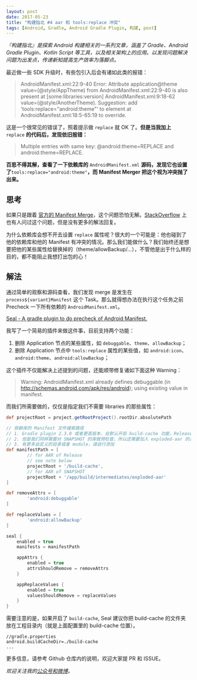 ```yaml
---
layout: post
date: 2017-05-23
title: "构建指北 #4 aar 和 tools:replace 冲突"
tags: [Android, Gradle, Android Gradle Plugin, 构建, post]
---
```


*『构建指北』是探索 Android 构建相关的一系列文章，涵盖了 Gradle、Android Gradle Plugin、Kotlin Script 等工具，以及相关架构上的应用。以发现问题解决问题为出发点，传递新知提高生产效率为落脚点。*

最近做一些 SDK 升级时，有些包引入后会有诸如此类的报错：

> AndroidManifest.xml:22:9-40 Error:
    Attribute application@theme value=(@style/AppTheme) from AndroidManifest.xml:22:9-40
    is also present at [some:libraries:version] AndroidManifest.xml:9:18-62 value=(@style/AnotherTheme).
    Suggestion: add 'tools:replace="android:theme"' to <application> element at AndroidManifest.xml:18:5-65:19 to override.

这是一个很常见的错误了，照着提示做 `replace` 就 OK 了。**但是当我加上** `replace` **的代码后，发现依旧报错：**

> Multiple entries with same key: @android:theme=REPLACE and android:theme=REPLACE.

**百思不得其解，查看了一下依赖库的** `AndroidManifest.xml` **源码，发现它也设置了**`tools:replace="android:theme"`**，而 Manifest Merger 把这个视为冲突抛了出来。**

<!--more-->

## 思考

如果只是跟着 [官方的 Manifest Merge](https://developer.android.com/studio/build/manifest-merge.html)，这个问题恐怕无解。[StackOverflow](http://stackoverflow.com/questions/35131182/manifest-merge-in-android-studio) 上也有人问过这个问题，但是没有更多的解法回复。

为什么依赖库会想不开去设置 `replace` 属性呢？很大的一个可能是：他也碰到了他的依赖库和他的 Manifest 有冲突的情况。那么我们能做什么？我们始终还是想要把他的某些属性给替换掉的（theme/allowBackup/...），不管他是出于什么样的目的，都不能阻止我想打出包的心！

## 解法

通过简单的观察和源码查看，我们发现 merge 是发生在 `process${variant}Manifest` 这个 Task。那么就得想办法在执行这个任务之前 Precheck 一下所有依赖的 `AndroidManifest.xml`。

[Seal - A gradle plugin to do precheck of Android Manifest.](https://github.com/2BAB/Seal)

我写了一个简易的插件来做这件事，目前支持两个功能：

1. 删除 Application 节点的某些属性，如 `debuggable`、`theme`、`allowBackup`；
2. 删除 Application 节点中 `tools:replace` 属性的某些值，如 `android:icon`、`android:theme`、`android:allowBackup`；

这个插件不仅能解决上述提到的问题，还能顺带修复诸如下面这种 Warning：

> Warning: AndroidManifest.xml already defines debuggable (in http://schemas.android.com/apk/res/android); using existing value in manifest.

而我们所需要做的，仅仅是指定我们不需要 libraries 的那些属性：

``` gradle
def projectRoot = project.getRootProject().rootDir.absolutePath

// 依赖库的 Manifest 文件搜索路径
// 1. Gradle plugin 2.3.0 或者更高版本，会默认开启 build-cache 功能，Release 版本的库会解压到这里
// 2. 但是我们同样需要对 SNAPSHOT 的库做预检查，所以还需要加入 exploded-aar 的目录
// 3. 有更多自定义的目录或者 module，请自行添加
def manifestPath = [
        // for AAR of Release
        // see note below
        projectRoot + '/build-cache', 
        // for AAR of SNAPSHOT
        projectRoot + '/app/build/intermediates/exploded-aar'
]

def removeAttrs = [
        'android:debuggable'
]

def replaceValues = [
        'android:allowBackup'
]

seal {
    enabled = true
    manifests = manifestPath

    appAttrs {
        enabled = true
        attrsShouldRemove = removeAttrs
    }

    appReplaceValues {
        enabled = true
        valuesShouldRemove = replaceValues
    }
}
```

需要注意的是，如果开启了 `build-cache`, Seal 建议你把 build-cache  的文件夹放在工程目录内（就是上面配置里的 build-cache 位置）。
 
```
//gradle.properties
android.buildCacheDir=./build-cache
...
```

更多信息，请参考 Github 仓库内的说明，欢迎大家提 PR 和 ISSUE。


*欢迎关注我的[公众号和微博](/about)。*